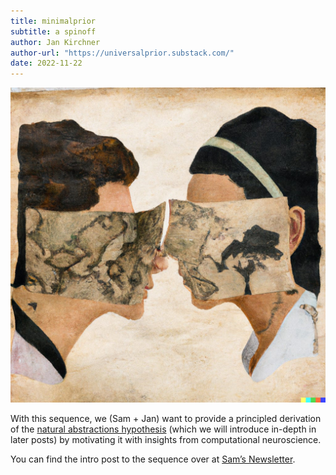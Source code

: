 ```yaml
---
title: minimalprior
subtitle: a spinoff
author: Jan Kirchner
author-url: "https://universalprior.substack.com/"
date: 2022-11-22
---
```



![](../../images/https3A2F2Fbucketeer-e05bbc84-baa3-437e-9518-adb32_246.png)

With this sequence, we (Sam + Jan) want to provide a principled derivation of the [natural abstractions hypothesis](https://www.alignmentforum.org/posts/Nwgdq6kHke5LY692J/alignment-by-default#Unsupervised__Natural_Abstractions) (which we will introduce in-depth in later posts) by motivating it with insights from computational neuroscience.

You can find the intro post to the sequence over at [Sam’s Newsletter](https://snellessen.substack.com/p/introduction-to-hebbian-natural-abstractions).
